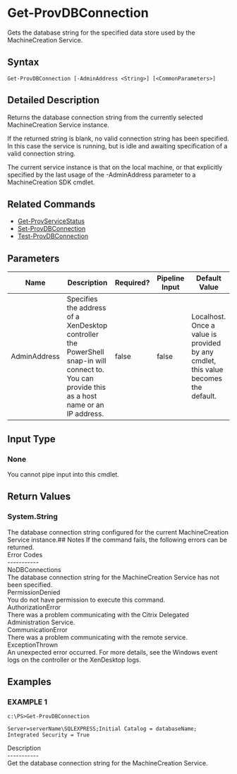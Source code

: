 ﻿# Get-ProvDBConnection

   Gets the database string for the specified data store used by the MachineCreation Service.

## Syntax
```
Get-ProvDBConnection [-AdminAddress <String>] [<CommonParameters>]
```

## Detailed Description
   Returns the database connection string from the currently selected MachineCreation Service instance.

If the returned string is blank, no valid connection string has been specified. In this case the service is running, but is idle and awaiting specification of a valid connection string.

The current service instance is that on the local machine, or that explicitly specified by the last usage of the -AdminAddress parameter to a MachineCreation SDK cmdlet.

## Related Commands
  * [Get-ProvServiceStatus](Get-ProvServiceStatus.html)
  * [Set-ProvDBConnection](Set-ProvDBConnection.html)
  * [Test-ProvDBConnection](Test-ProvDBConnection.html)
## Parameters

| Name   | Description | Required? | Pipeline Input | Default Value |
| --- | --- | --- | --- | --- |
| AdminAddress | Specifies the address of a XenDesktop controller the PowerShell snap-in will connect to. You can provide this as a host name or an IP address. | false | false | Localhost. Once a value is provided by any cmdlet, this value becomes the default. |

## Input Type
### None
   You cannot pipe input into this cmdlet.
## Return Values
### System.String
   The database connection string configured for the current MachineCreation Service instance.## Notes
   If the command fails, the following errors can be returned.<br>    Error Codes<br>    -----------<br>    NoDBConnections<br>        The database connection string for the MachineCreation Service has not been specified.<br>    PermissionDenied<br>        You do not have permission to execute this command.<br>    AuthorizationError<br>        There was a problem communicating with the Citrix Delegated Administration Service.<br>    CommunicationError<br>        There was a problem communicating with the remote service.<br>    ExceptionThrown<br>        An unexpected error occurred.  For more details, see the Windows event logs on the controller or the XenDesktop logs.
## Examples

### EXAMPLE 1
```
c:\PS>Get-ProvDBConnection

Server=serverName\SQLEXPRESS;Initial Catalog = databaseName;  Integrated Security = True
```
   Description<br>-----------<br>Get the database connection string for the MachineCreation Service.
